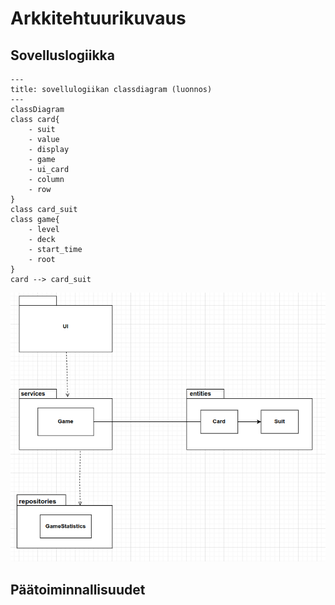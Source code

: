 # Arkkitehtuurikuvaus

## Sovelluslogiikka

```mermaid
---
title: sovellulogiikan classdiagram (luonnos)
---
classDiagram
class card{
    - suit
    - value
    - display
    - game
    - ui_card
    - column
    - row
}
class card_suit
class game{
    - level
    - deck
    - start_time
    - root
}
card --> card_suit
```
![pakkauskuva.png](./kuvat/pakkauskuva.png)

## Päätoiminnallisuudet


